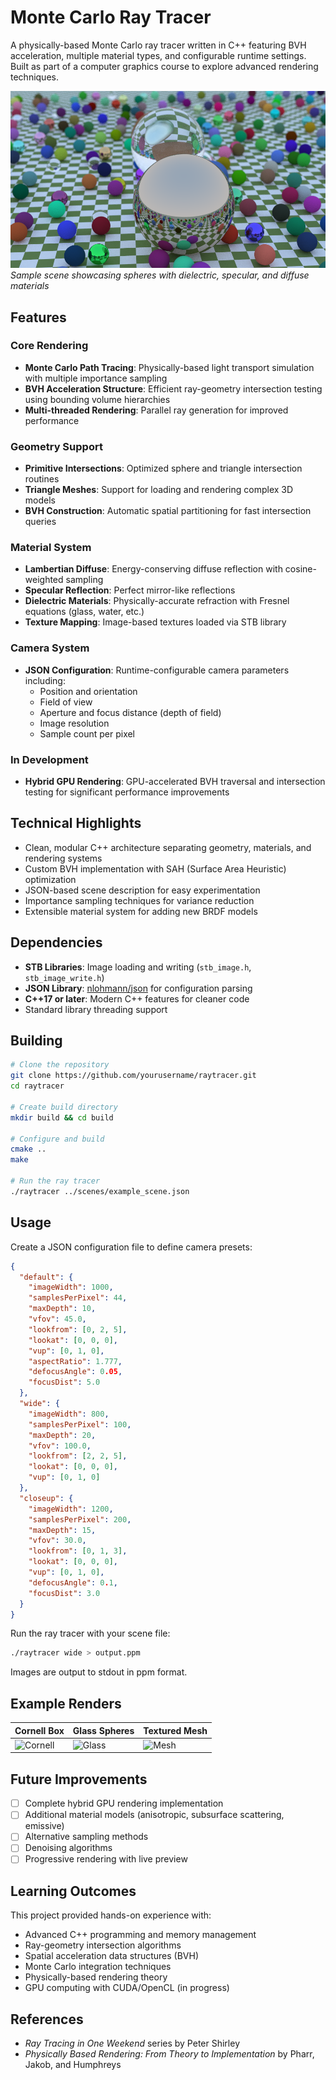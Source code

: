 # Monte Carlo Ray Tracer

A physically-based Monte Carlo ray tracer written in C++ featuring BVH acceleration, multiple material types, and configurable runtime settings. Built as part of a computer graphics course to explore advanced rendering techniques.

![Sample Render](outputs-png/sample_render.png)
*Sample scene showcasing spheres with dielectric, specular, and diffuse materials*

## Features

### Core Rendering
- **Monte Carlo Path Tracing**: Physically-based light transport simulation with multiple importance sampling
- **BVH Acceleration Structure**: Efficient ray-geometry intersection testing using bounding volume hierarchies
- **Multi-threaded Rendering**: Parallel ray generation for improved performance

### Geometry Support
- **Primitive Intersections**: Optimized sphere and triangle intersection routines
- **Triangle Meshes**: Support for loading and rendering complex 3D models
- **BVH Construction**: Automatic spatial partitioning for fast intersection queries

### Material System
- **Lambertian Diffuse**: Energy-conserving diffuse reflection with cosine-weighted sampling
- **Specular Reflection**: Perfect mirror-like reflections
- **Dielectric Materials**: Physically-accurate refraction with Fresnel equations (glass, water, etc.)
- **Texture Mapping**: Image-based textures loaded via STB library

### Camera System
- **JSON Configuration**: Runtime-configurable camera parameters including:
  - Position and orientation
  - Field of view
  - Aperture and focus distance (depth of field)
  - Image resolution
  - Sample count per pixel

### In Development
- **Hybrid GPU Rendering**: GPU-accelerated BVH traversal and intersection testing for significant performance improvements

## Technical Highlights

- Clean, modular C++ architecture separating geometry, materials, and rendering systems
- Custom BVH implementation with SAH (Surface Area Heuristic) optimization
- JSON-based scene description for easy experimentation
- Importance sampling techniques for variance reduction
- Extensible material system for adding new BRDF models

## Dependencies

- **STB Libraries**: Image loading and writing (`stb_image.h`, `stb_image_write.h`)
- **JSON Library**: [nlohmann/json](https://github.com/nlohmann/json) for configuration parsing
- **C++17 or later**: Modern C++ features for cleaner code
- Standard library threading support

## Building

```bash
# Clone the repository
git clone https://github.com/yourusername/raytracer.git
cd raytracer

# Create build directory
mkdir build && cd build

# Configure and build
cmake ..
make

# Run the ray tracer
./raytracer ../scenes/example_scene.json
```

## Usage

Create a JSON configuration file to define camera presets:

```json
{
  "default": {
    "imageWidth": 1000,
    "samplesPerPixel": 44,
    "maxDepth": 10,
    "vfov": 45.0,
    "lookfrom": [0, 2, 5],
    "lookat": [0, 0, 0],
    "vup": [0, 1, 0],
    "aspectRatio": 1.777,
    "defocusAngle": 0.05,
    "focusDist": 5.0
  },
  "wide": {
    "imageWidth": 800,
    "samplesPerPixel": 100,
    "maxDepth": 20,
    "vfov": 100.0,
    "lookfrom": [2, 2, 5],
    "lookat": [0, 0, 0],
    "vup": [0, 1, 0]
  },
  "closeup": {
    "imageWidth": 1200,
    "samplesPerPixel": 200,
    "maxDepth": 15,
    "vfov": 30.0,
    "lookfrom": [0, 1, 3],
    "lookat": [0, 0, 0],
    "vup": [0, 1, 0],
    "defocusAngle": 0.1,
    "focusDist": 3.0
  }
}
```

Run the ray tracer with your scene file:

```bash
./raytracer wide > output.ppm
```

Images are output to stdout in ppm format.

## Example Renders

| Cornell Box | Glass Spheres | Textured Mesh |
|-------------|---------------|---------------|
| ![Cornell](path) | ![Glass](images/glass.png) | ![Mesh](images/mesh.png) |

## Future Improvements

- [ ] Complete hybrid GPU rendering implementation
- [ ] Additional material models (anisotropic, subsurface scattering, emissive)
- [ ] Alternative sampling methods
- [ ] Denoising algorithms
- [ ] Progressive rendering with live preview

## Learning Outcomes

This project provided hands-on experience with:
- Advanced C++ programming and memory management
- Ray-geometry intersection algorithms
- Spatial acceleration data structures (BVH)
- Monte Carlo integration techniques
- Physically-based rendering theory
- GPU computing with CUDA/OpenCL (in progress)

## References

- *Ray Tracing in One Weekend* series by Peter Shirley
- *Physically Based Rendering: From Theory to Implementation* by Pharr, Jakob, and Humphreys
